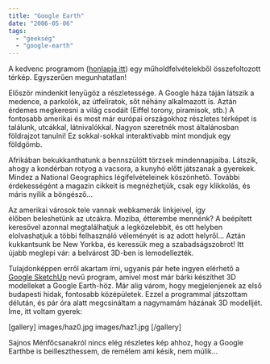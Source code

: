 ```yaml
---
title: "Google Earth"
date: "2006-05-06"
tags: 
  - "geekség"
  - "google-earth"
---
```


A kedvenc programom ([honlapja itt](http://earth.google.com/)) egy műholdfelvételekből összefoltozott térkép. Egyszerűen megunhatatlan!

Először mindenkit lenyűgöz a részletessége. A Google háza táján látszik a medence, a parkolók, az útfeliratok, sőt néhány alkalmazott is. Aztán érdemes megkeresni a világ csodáit (Eiffel torony, piramisok, stb.) A fontosabb amerikai és most már európai országokhoz részletes térképet is találunk, utcákkal, látnivalókkal. Nagyon szeretnék most általánosban földrajzot tanulni! Ez sokkal-sokkal interaktívabb mint mondjuk egy földgömb.

Afrikában bekukkanthatunk a bennszülött törzsek mindennapjaiba. Látszik, ahogy a kondérban rotyog a vacsora, a kunyhó előtt játszanak a gyerekek. Mindez a National Geographics légifelvételeinek köszönhető. További érdekességént a magazin cikkeit is megnézhetjük, csak egy klikkolás, és máris nyílik a böngésző...

Az amerikai városok tele vannak webkamerák linkjeivel, így élőben beleshetünk az utcákra. Moziba, étterembe mennénk? A beépített keresővel azonnal megtalálhatjuk a legközelebbit, és ott helyben elolvashatjuk a többi felhasználó véleményét is az adott helyről... Aztán kukkantsunk be New Yorkba, és keressük meg a szabadságszobrot! Itt újabb meglepi vár: a belvárost 3D-ben is lemodellezték.

Tulajdonképpen erről akartam írni, ugyanis pár hete ingyen elérhető a [Google SketchUp](http://sketchup.google.com/) nevű program, amivel most már bárki készíthet 3D modelleket a Google Earth-höz. Már alig várom, hogy megjelenjenek az első budapesti hidak, fontosabb középületek. Ezzel a programmal játszottam délután, és pár óra alatt megcsináltam a nagymamám házának 3D modelljét. Íme, itt voltam gyerek:

[gallery]
  images/haz0.jpg
  images/haz1.jpg
[/gallery]

Sajnos Ménfőcsanakról nincs elég részletes kép ahhoz, hogy a Google Earthbe is beilleszthessem, de remélem ami késik, nem múlik...
